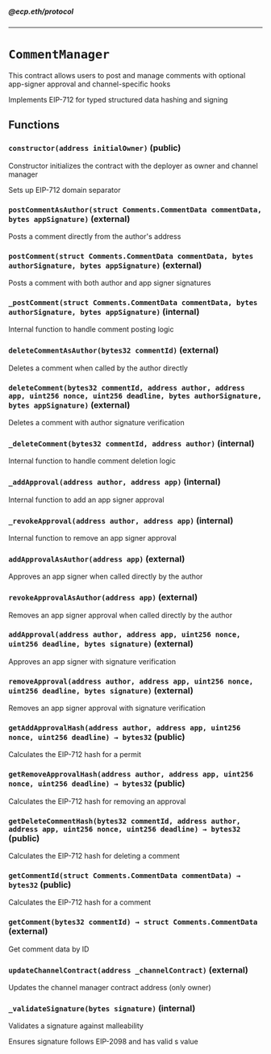 ##### @ecp.eth/protocol

----

# `CommentManager`

This contract allows users to post and manage comments with optional app-signer approval and channel-specific hooks


Implements EIP-712 for typed structured data hashing and signing







## Functions

### `constructor(address initialOwner)` (public)

Constructor initializes the contract with the deployer as owner and channel manager


Sets up EIP-712 domain separator


### `postCommentAsAuthor(struct Comments.CommentData commentData, bytes appSignature)` (external)

Posts a comment directly from the author's address




### `postComment(struct Comments.CommentData commentData, bytes authorSignature, bytes appSignature)` (external)

Posts a comment with both author and app signer signatures




### `_postComment(struct Comments.CommentData commentData, bytes authorSignature, bytes appSignature)` (internal)

Internal function to handle comment posting logic




### `deleteCommentAsAuthor(bytes32 commentId)` (external)

Deletes a comment when called by the author directly




### `deleteComment(bytes32 commentId, address author, address app, uint256 nonce, uint256 deadline, bytes authorSignature, bytes appSignature)` (external)

Deletes a comment with author signature verification




### `_deleteComment(bytes32 commentId, address author)` (internal)

Internal function to handle comment deletion logic




### `_addApproval(address author, address app)` (internal)

Internal function to add an app signer approval




### `_revokeApproval(address author, address app)` (internal)

Internal function to remove an app signer approval




### `addApprovalAsAuthor(address app)` (external)

Approves an app signer when called directly by the author




### `revokeApprovalAsAuthor(address app)` (external)

Removes an app signer approval when called directly by the author




### `addApproval(address author, address app, uint256 nonce, uint256 deadline, bytes signature)` (external)

Approves an app signer with signature verification




### `removeApproval(address author, address app, uint256 nonce, uint256 deadline, bytes signature)` (external)

Removes an app signer approval with signature verification




### `getAddApprovalHash(address author, address app, uint256 nonce, uint256 deadline) → bytes32` (public)

Calculates the EIP-712 hash for a permit




### `getRemoveApprovalHash(address author, address app, uint256 nonce, uint256 deadline) → bytes32` (public)

Calculates the EIP-712 hash for removing an approval




### `getDeleteCommentHash(bytes32 commentId, address author, address app, uint256 nonce, uint256 deadline) → bytes32` (public)

Calculates the EIP-712 hash for deleting a comment




### `getCommentId(struct Comments.CommentData commentData) → bytes32` (public)

Calculates the EIP-712 hash for a comment




### `getComment(bytes32 commentId) → struct Comments.CommentData` (external)

Get comment data by ID




### `updateChannelContract(address _channelContract)` (external)

Updates the channel manager contract address (only owner)




### `_validateSignature(bytes signature)` (internal)

Validates a signature against malleability


Ensures signature follows EIP-2098 and has valid s value




